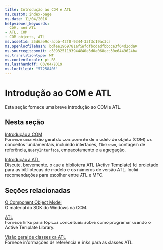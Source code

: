 ```yaml
---
title: Introdução ao COM e ATL
ms.custom: index-page
ms.date: 11/04/2016
helpviewer_keywords:
- COM, and ATL
- ATL, COM
- COM objects, ATL
ms.assetid: 35d6ae9c-abbb-42f0-9344-33f3c19ac3ce
ms.openlocfilehash: bdfee1969781af5efdfbcdadfbbbce3f64d2dda0
ms.sourcegitcommit: c3093251193944840e3d0a068ecc30e6449624ba
ms.translationtype: MT
ms.contentlocale: pt-BR
ms.lasthandoff: 03/04/2019
ms.locfileid: "57258405"
---
```

# <a name="introduction-to-com-and-atl"></a>Introdução ao COM e ATL

Esta seção fornece uma breve introdução ao COM e ATL.

## <a name="in-this-section"></a>Nesta seção

[Introdução a COM](../atl/introduction-to-com.md)<br/>
Fornece uma visão geral do componente de modelo de objeto (COM) os conceitos fundamentais, incluindo interfaces, `IUnknown`, contagem de referência, `QueryInterface`, empacotamento e a agregação.

[Introdução à ATL](../atl/introduction-to-atl.md)<br/>
Discute, brevemente, o que a biblioteca ATL (Active Template) foi projetado para as bibliotecas de modelo e os números de versão ATL. Inclui recomendações para escolher entre ATL e MFC.

## <a name="related-sections"></a>Seções relacionadas

[O Component Object Model](/windows/desktop/com/the-component-object-model)<br/>
O material do SDK do Windows na COM.

[ATL](../atl/active-template-library-atl-concepts.md)<br/>
Fornece links para tópicos conceituais sobre como programar usando o Active Template Library.

[Visão geral de classes da ATL](../atl/atl-class-overview.md)<br/>
Fornece informações de referência e links para as classes ATL.
